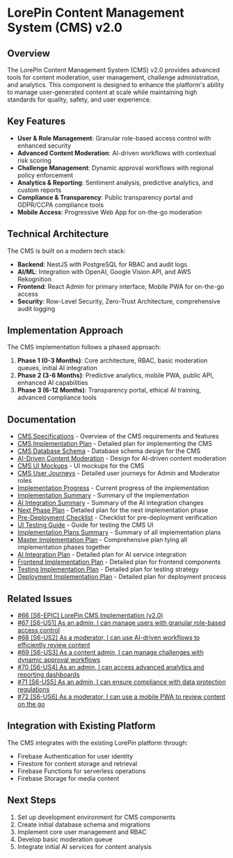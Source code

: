 # LorePin Content Management System (CMS) v2.0

## Overview

The LorePin Content Management System (CMS) v2.0 provides advanced tools for content moderation, user management, challenge administration, and analytics. This component is designed to enhance the platform's ability to manage user-generated content at scale while maintaining high standards for quality, safety, and user experience.

## Key Features

- **User & Role Management**: Granular role-based access control with enhanced security
- **Advanced Content Moderation**: AI-driven workflows with contextual risk scoring
- **Challenge Management**: Dynamic approval workflows with regional policy enforcement
- **Analytics & Reporting**: Sentiment analysis, predictive analytics, and custom reports
- **Compliance & Transparency**: Public transparency portal and GDPR/CCPA compliance tools
- **Mobile Access**: Progressive Web App for on-the-go moderation

## Technical Architecture

The CMS is built on a modern tech stack:

- **Backend**: NestJS with PostgreSQL for RBAC and audit logs
- **AI/ML**: Integration with OpenAI, Google Vision API, and AWS Rekognition
- **Frontend**: React Admin for primary interface, Mobile PWA for on-the-go access
- **Security**: Row-Level Security, Zero-Trust Architecture, comprehensive audit logging

## Implementation Approach

The CMS implementation follows a phased approach:

1. **Phase 1 (0-3 Months)**: Core architecture, RBAC, basic moderation queues, initial AI integration
2. **Phase 2 (3-6 Months)**: Predictive analytics, mobile PWA, public API, enhanced AI capabilities
3. **Phase 3 (6-12 Months)**: Transparency portal, ethical AI training, advanced compliance tools

## Documentation

- [CMS Specifications](./cms-specifications.md) - Overview of the CMS requirements and features
- [CMS Implementation Plan](./cms-implementation-plan.md) - Detailed plan for implementing the CMS
- [CMS Database Schema](./cms-database-schema.md) - Database schema design for the CMS
- [AI-Driven Content Moderation](./cms-ai-moderation.md) - Design for AI-driven content moderation
- [CMS UI Mockups](./cms-ui-mockups.md) - UI mockups for the CMS
- [CMS User Journeys](./cms-user-journeys.md) - Detailed user journeys for Admin and Moderator roles
- [Implementation Progress](./implementation-progress.md) - Current progress of the implementation
- [Implementation Summary](./implementation-summary.md) - Summary of the implementation
- [AI Integration Summary](./ai-integration-summary.md) - Summary of the AI integration changes
- [Next Phase Plan](./next-phase-plan.md) - Detailed plan for the next implementation phase
- [Pre-Deployment Checklist](./pre-deployment-checklist.md) - Checklist for pre-deployment verification
- [UI Testing Guide](./ui-testing-guide.md) - Guide for testing the CMS UI
- [Implementation Plans Summary](./implementation-plans-summary.md) - Summary of all implementation plans
- [Master Implementation Plan](./master-implementation-plan.md) - Comprehensive plan tying all implementation phases together
- [AI Integration Plan](./ai-integration-plan.md) - Detailed plan for AI service integration
- [Frontend Implementation Plan](./frontend-implementation-plan.md) - Detailed plan for frontend components
- [Testing Implementation Plan](./testing-implementation-plan.md) - Detailed plan for testing strategy
- [Deployment Implementation Plan](./deployment-implementation-plan.md) - Detailed plan for deployment process

## Related Issues

- [#66 [S6-EPIC] LorePin CMS Implementation (v2.0)](https://github.com/fredadun/LorePinProjectV3/issues/66)
- [#67 [S6-US1] As an admin, I can manage users with granular role-based access control](https://github.com/fredadun/LorePinProjectV3/issues/67)
- [#68 [S6-US2] As a moderator, I can use AI-driven workflows to efficiently review content](https://github.com/fredadun/LorePinProjectV3/issues/68)
- [#69 [S6-US3] As a content admin, I can manage challenges with dynamic approval workflows](https://github.com/fredadun/LorePinProjectV3/issues/69)
- [#70 [S6-US4] As an admin, I can access advanced analytics and reporting dashboards](https://github.com/fredadun/LorePinProjectV3/issues/70)
- [#71 [S6-US5] As an admin, I can ensure compliance with data protection regulations](https://github.com/fredadun/LorePinProjectV3/issues/71)
- [#72 [S6-US6] As a moderator, I can use a mobile PWA to review content on the go](https://github.com/fredadun/LorePinProjectV3/issues/72)

## Integration with Existing Platform

The CMS integrates with the existing LorePin platform through:

- Firebase Authentication for user identity
- Firestore for content storage and retrieval
- Firebase Functions for serverless operations
- Firebase Storage for media content

## Next Steps

1. Set up development environment for CMS components
2. Create initial database schema and migrations
3. Implement core user management and RBAC
4. Develop basic moderation queue
5. Integrate initial AI services for content analysis
